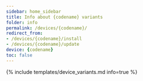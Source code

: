 ```yaml
---
sidebar: home_sidebar
title: Info about {codename} variants
folder: info
permalink: /devices/{codename}/
redirect_from:
- /devices/{codename}/install
- /devices/{codename}/update
device: {codename}
toc: false
---
```

{% include templates/device_variants.md info=true %}